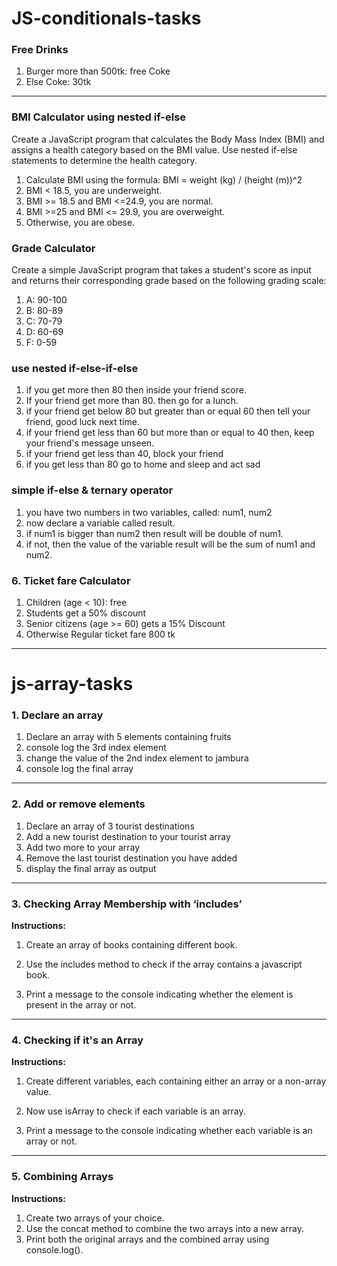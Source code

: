 # JS-conditionals-tasks

### Free Drinks

1. Burger more than 500tk: free Coke
2. Else Coke: 30tk

---

### BMI Calculator using nested if-else

Create a JavaScript program that calculates the Body Mass Index (BMI)
and assigns a health category based on the BMI value.
Use nested if-else statements to determine the health category.

1. Calculate BMI using the formula: BMI = weight (kg) / (height (m))^2
2. BMI < 18.5, you are underweight.
3. BMI >= 18.5 and BMI <=24.9, you are normal.
4. BMI >=25 and BMI <= 29.9, you are overweight.
5. Otherwise, you are obese.

### Grade Calculator

Create a simple JavaScript program that takes a student's score as input and returns
their corresponding grade based on the following grading scale:

1. A: 90-100
2. B: 80-89
3. C: 70-79
4. D: 60-69
5. F: 0-59

### use nested if-else-if-else

1. if you get more then 80 then inside your friend score.
2. If your friend get more than 80. then go for a lunch.
3. if your friend get below 80 but greater than or equal 60 then tell your friend, good luck next time.
4. if your friend get less than 60 but more than or equal to 40 then, keep your friend's message unseen.
5. if your friend get less than 40, block your friend
6. if you get less than 80 go to home and sleep and act sad

### simple if-else & ternary operator

1. you have two numbers in two variables, called: num1, num2
2. now declare a variable called result.
3. if num1 is bigger than num2 then result will be double of num1.
4. if not, then the value of the variable result will be the sum of num1 and num2.

### 6. Ticket fare Calculator

1. Children (age < 10): free
2. Students get a 50% discount
3. Senior citizens (age >= 60) gets a 15% Discount
4. Otherwise Regular ticket fare 800 tk

---

# js-array-tasks

### 1. Declare an array

1. Declare an array with 5 elements containing fruits
2. console log the 3rd index element
3. change the value of the 2nd index element to jambura
4. console log the final array

---

### 2. Add or remove elements

1. Declare an array of 3 tourist destinations
2. Add a new tourist destination to your tourist array
3. Add two more to your array
4. Remove the last tourist destination you have added
5. display the final array as output

---

### 3. Checking Array Membership with ‘includes’

**Instructions:**

1. Create an array of books containing different book.

2. Use the includes method to check if the array contains a javascript book.

3. Print a message to the console indicating whether the element is present in the array or not.

---

### 4. Checking if it's an Array

**Instructions:**

1. Create different variables, each containing either an array or a non-array value.

2. Now use isArray to check if each variable is an array.

3. Print a message to the console indicating whether each variable is an array or not.

---

### 5. Combining Arrays

**Instructions:**

1. Create two arrays of your choice.
2. Use the concat method to combine the two arrays into a new array.
3. Print both the original arrays and the combined array using console.log().
